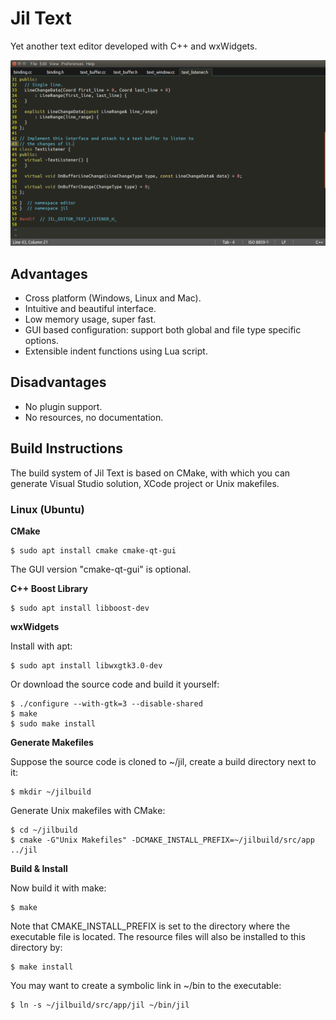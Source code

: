 # Jil Text

Yet another text editor developed with C++ and wxWidgets.

![alt main_window](doc/screenshots/main.png)

## Advantages

* Cross platform (Windows, Linux and Mac).
* Intuitive and beautiful interface.
* Low memory usage, super fast.
* GUI based configuration: support both global and file type specific options.
* Extensible indent functions using Lua script.

## Disadvantages

* No plugin support.
* No resources, no documentation.

## Build Instructions

The build system of Jil Text is based on CMake, with which you can generate Visual Studio solution, XCode project or Unix makefiles.

### Linux (Ubuntu)

**CMake**

```
$ sudo apt install cmake cmake-qt-gui
```
The GUI version "cmake-qt-gui" is optional.

**C++ Boost Library**
```
$ sudo apt install libboost-dev
```

**wxWidgets**

Install with apt:
```
$ sudo apt install libwxgtk3.0-dev
```
Or download the source code and build it yourself:
```
$ ./configure --with-gtk=3 --disable-shared
$ make
$ sudo make install
```

**Generate Makefiles**

Suppose the source code is cloned to ~/jil, create a build directory next to it:
```
$ mkdir ~/jilbuild
```

Generate Unix makefiles with CMake:
```
$ cd ~/jilbuild
$ cmake -G"Unix Makefiles" -DCMAKE_INSTALL_PREFIX=~/jilbuild/src/app ../jil
```

**Build & Install**

Now build it with make:

```
$ make
```

Note that CMAKE_INSTALL_PREFIX is set to the directory where the executable file is located. The resource files will also be installed to this directory by:
```
$ make install
```

You may want to create a symbolic link in ~/bin to the executable:
```
$ ln -s ~/jilbuild/src/app/jil ~/bin/jil
```

